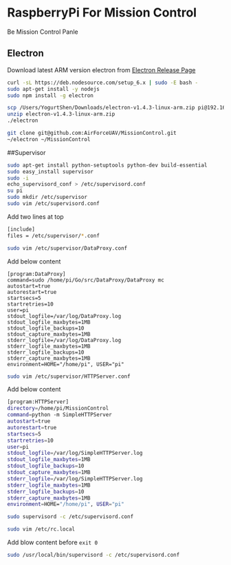 # RaspberryPi For Mission Control
Be Mission Control Panle

## Electron
Download latest ARM version electron from 
[Electron Release Page](https://github.com/electron/electron/releases)

```bash
curl -sL https://deb.nodesource.com/setup_6.x | sudo -E bash -
sudo apt-get install -y nodejs
sudo npm install -g electron
```

```bash
scp /Users/YogurtShen/Downloads/electron-v1.4.3-linux-arm.zip pi@192.168.1.22:~
unzip electron-v1.4.3-linux-arm.zip
./electron
```

```bash
git clone git@github.com:AirForceUAV/MissionControl.git
~/electron ~/MissionControl
```

##Supervisor

```bash
sudo apt-get install python-setuptools python-dev build-essential
sudo easy_install supervisor
sudo -i
echo_supervisord_conf > /etc/supervisord.conf
su pi
sudo mkdir /etc/supervisor
sudo vim /etc/supervisord.conf
```

Add two lines at top

```bash
[include]
files = /etc/supervisor/*.conf
```

```bash
sudo vim /etc/supervisor/DataProxy.conf
```

Add below content

```
[program:DataProxy]
command=sudo /home/pi/Go/src/DataProxy/DataProxy mc
autostart=true
autorestart=true
startsecs=5
startretries=10
user=pi
stdout_logfile=/var/log/DataProxy.log
stdout_logfile_maxbytes=1MB
stdout_logfile_backups=10
stdout_capture_maxbytes=1MB
stderr_logfile=/var/log/DataProxy.log
stderr_logfile_maxbytes=1MB
stderr_logfile_backups=10
stderr_capture_maxbytes=1MB
environment=HOME="/home/pi", USER="pi"
```

```bash
sudo vim /etc/supervisor/HTTPServer.conf
```

Add below content 

```bash
[program:HTTPServer]
directory=/home/pi/MissionControl
command=python -m SimpleHTTPServer
autostart=true
autorestart=true
startsecs=5
startretries=10
user=pi
stdout_logfile=/var/log/SimpleHTTPServer.log
stdout_logfile_maxbytes=1MB
stdout_logfile_backups=10
stdout_capture_maxbytes=1MB
stderr_logfile=/var/log/SimpleHTTPServer.log
stderr_logfile_maxbytes=1MB
stderr_logfile_backups=10
stderr_capture_maxbytes=1MB
environment=HOME="/home/pi", USER="pi"
```

```bash
sudo supervisord -c /etc/supervisord.conf
```

```bash
sudo vim /etc/rc.local
```

Add blow content before `exit 0`

```bash
sudo /usr/local/bin/supervisord -c /etc/supervisord.conf
```